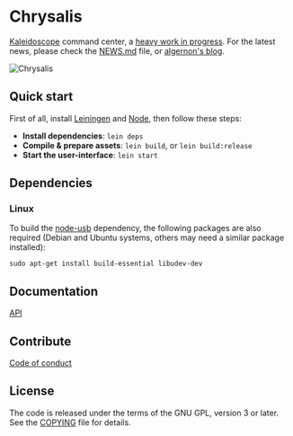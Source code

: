 <!-- -*- mode: markdown; fill-column: 8192 -*- -->

# Chrysalis

[Kaleidoscope][kaleidoscope] command center, a [heavy work in progress][chrysalis:project:1.0]. For the latest news, please check the [NEWS.md](NEWS.md) file, or [algernon's blog][blog:algernon:chrysalis].

 [kaleidoscope]: https://github.com/keyboardio/Kaleidoscope
 [chrysalis:project:1.0]: https://github.com/algernon/Chrysalis/projects/1
 [blog:algernon:chrysalis]: https://asylum.madhouse-project.org/blog/tags/chrysalis/

![Chrysalis](docs/screenshots/led-theme-editor.png)

## Quick start

First of all, install [Leiningen](https://leiningen.org/) and [Node](https://nodejs.org/en/), then follow these steps:

* **Install dependencies**: `lein deps`
* **Compile & prepare assets**: `lein build`, or `lein build:release`
* **Start the user-interface**: `lein start`

## Dependencies

### Linux

To build the [node-usb](https://www.npmjs.com/package/usb) dependency, the following packages are also required (Debian and Ubuntu systems, others may need a similar package installed):

```
sudo apt-get install build-essential libudev-dev
```

## Documentation

[API](/docs/api.md)

## Contribute

[Code of conduct](CODE_OF_CONDUCT.md)

## License

The code is released under the terms of the GNU GPL, version 3 or later. See the [COPYING](COPYING) file for details.
